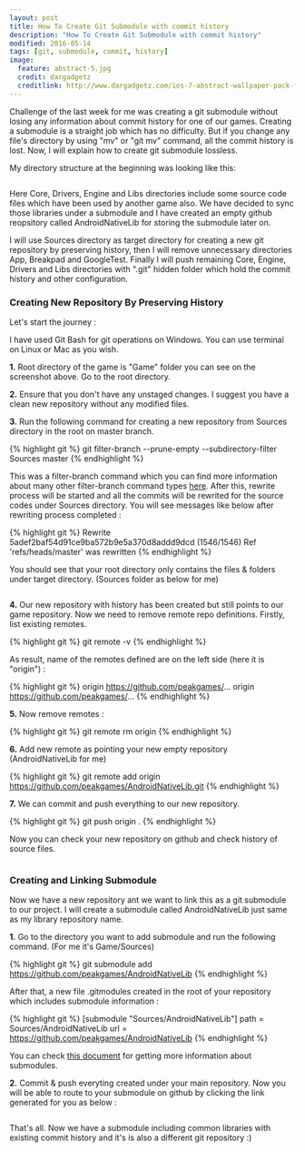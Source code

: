 ```yaml
---
layout: post
title: How To Create Git Submodule with commit history
description: "How To Create Git Submodule with commit history"
modified: 2016-05-14
tags: [git, submodule, commit, history]
image:
  feature: abstract-5.jpg
  credit: dargadgetz
  creditlink: http://www.dargadgetz.com/ios-7-abstract-wallpaper-pack-for-iphone-5-and-ipod-touch-retina/
---
```


Challenge of the last week for me was creating a git submodule without losing any information about commit history for one of our games. Creating a submodule is a straight job which has no difficulty. But if you change any file's directory by using "mv" or "git mv" command, all the commit history is lost. Now, I will explain how to create git submodule lossless.

My directory structure at the beginning was looking like this:

<figure>
    <img src="http://fuatcoskun.github.io/images/submodule1.PNG" alt="">
</figure>

Here Core, Drivers, Engine and Libs directories include some source code files which have been used by another game also. We have decided to sync those libraries under a submodule and I have created an empty github reopsitory called AndroidNativeLib for storing the submodule later on.

I will use Sources directory as target directory for creating a new git repository by preserving history, then I will remove unnecessary directories App, Breakpad and GoogleTest. Finally I will push remaining Core, Engine, Drivers and Libs directories with ".git" hidden folder which hold the commit history and other configuration.

### Creating New Repository By Preserving History

Let's start the journey :

I have used Git Bash for git operations on Windows. You can use terminal on Linux or Mac as you wish.

<b>1.</b> Root directory of the game is "Game" folder you can see on the screenshot above. Go to the root directory.

<b>2.</b> Ensure that you don't have any unstaged changes. I suggest you have a clean new repository without any modified files.

<b>3.</b> Run the following command for creating a new repository from Sources directory in the root on master branch.

{% highlight git %}
git filter-branch --prune-empty --subdirectory-filter Sources master
{% endhighlight %}

This was a filter-branch command which you can find more information about many other filter-branch command types <a href="https://git-scm.com/docs/git-filter-branch">here</a>.
After this, rewrite process will be started and all the commits will be rewrited for the source codes under Sources directory. You will see messages like below after rewriting process completed :

{% highlight git %}
Rewrite 5adef2baf54d91ce9ba572b9e5a370d8addd9dcd (1546/1546)
Ref 'refs/heads/master' was rewritten
{% endhighlight %}

You should see that your root directory only contains the files & folders under target directory. (Sources folder as below for me)

<figure>
    <img src="http://fuatcoskun.github.io/images/submodule2.PNG" alt="">
</figure>

<b>4.</b> Our new repository with history has been created but still points to our game repository. Now we need to remove remote repo definitions. Firstly, list existing remotes.</b>

{% highlight git %}
git remote -v
{% endhighlight %}

As result, name of the remotes defined are on the left side (here it is "origin") :

{% highlight git %}
origin  https://github.com/peakgames/...
origin  https://github.com/peakgames/...
{% endhighlight %}

<b>5.</b> Now remove remotes :

{% highlight git %}
git remote rm origin
{% endhighlight %}

<b>6.</b> Add new remote as pointing your new empty repository (AndroidNativeLib for me)

{% highlight git %}
git remote add origin https://github.com/peakgames/AndroidNativeLib.git
{% endhighlight %}

<b>7.</b> We can commit and push everything to our new repository.

{% highlight git %}
git push origin .
{% endhighlight %}

Now you can check your new repository on github and check history of source files.

<figure>
    <img src="http://fuatcoskun.github.io/images/submodule3.PNG" alt="">
</figure>

### Creating and Linking Submodule

Now we have a new repository ant we want to link this as a git submodule to our project. I will create a submodule called AndroidNativeLib just same as my library repository name.

<b>1.</b> Go to the directory you want to add submodule and run the following command. (For me it's Game/Sources)

{% highlight git %}
git submodule add https://github.com/peakgames/AndroidNativeLib
{% endhighlight %}

After that, a new file .gitmodules created in the root of your repository which includes submodule information :

{% highlight git %}
[submodule "Sources/AndroidNativeLib"]
    path = Sources/AndroidNativeLib
    url = https://github.com/peakgames/AndroidNativeLib
{% endhighlight %}

You can check  <a href="https://git-scm.com/book/en/v2/Git-Tools-Submodules">this document</a> for getting more information about submodules.

<b>2.</b> Commit & push everyting created under your main repository. Now you will be able to route to your submodule on github by clicking the link generated for you as below :

<figure>
    <img src="http://fuatcoskun.github.io/images/submodule4.PNG" alt="">
</figure>

That's all. Now we have a submodule including common libraries with existing commit history and it's is also a different git repository :)

